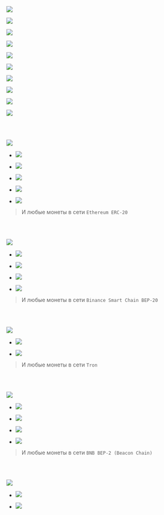[![](https://notabug.org/fftcc/Buy-me-a-coffee/raw/main/btc/btc.png)](https://notabug.org/fftcc/Buy-me-a-coffee/src/main/btc/btc.md)

[![](https://notabug.org/fftcc/Buy-me-a-coffee/raw/main/xmr/xmr.png)](https://notabug.org/fftcc/Buy-me-a-coffee/src/main/xmr/xmr.md)

[![](https://notabug.org/fftcc/Buy-me-a-coffee/raw/main/ada/ada.png)](https://notabug.org/fftcc/Buy-me-a-coffee/src/main/ada/ada.md)

[![](https://notabug.org/fftcc/Buy-me-a-coffee/raw/main/bch/bch.png)](https://notabug.org/fftcc/Buy-me-a-coffee/src/main/bch/bch.md)

[![](https://notabug.org/fftcc/Buy-me-a-coffee/raw/main/dash/dash.png)](https://notabug.org/fftcc/Buy-me-a-coffee/src/main/dash/dash.md)

[![](https://notabug.org/fftcc/Buy-me-a-coffee/raw/main/doge/doge.png)](https://notabug.org/fftcc/Buy-me-a-coffee/src/main/doge/doge.md)

[![](https://notabug.org/fftcc/Buy-me-a-coffee/raw/main/dot/dot.png)](https://notabug.org/fftcc/Buy-me-a-coffee/src/main/dot/dot.md)

[![](https://notabug.org/fftcc/Buy-me-a-coffee/raw/main/ltc/ltc.png)](https://notabug.org/fftcc/Buy-me-a-coffee/src/main/ltc/ltc.md)

[![](https://notabug.org/fftcc/Buy-me-a-coffee/raw/main/zec/zec.png)](https://notabug.org/fftcc/Buy-me-a-coffee/src/main/zec/zec.md)

[![](https://notabug.org/fftcc/Buy-me-a-coffee/raw/main/xrp/xrp.png)](https://notabug.org/fftcc/Buy-me-a-coffee/src/main/xrp/xrp.md)

<br>
<br>

[![](https://notabug.org/fftcc/Buy-me-a-coffee/raw/main/eth/eth.png)](https://notabug.org/fftcc/Buy-me-a-coffee/src/main/eth/eth.md)

- [![](https://notabug.org/fftcc/Buy-me-a-coffee/raw/main/eth/eth-usdt.png)](https://notabug.org/fftcc/Buy-me-a-coffee/src/main/eth/eth.md)

- [![](https://notabug.org/fftcc/Buy-me-a-coffee/raw/main/eth/eth-usdc.png)](https://notabug.org/fftcc/Buy-me-a-coffee/src/main/eth/eth.md)

- [![](https://notabug.org/fftcc/Buy-me-a-coffee/raw/main/eth/eth-shib.png)](https://notabug.org/fftcc/Buy-me-a-coffee/src/main/eth/eth.md)

- [![](https://notabug.org/fftcc/Buy-me-a-coffee/raw/main/eth/eth-dai.png)](https://notabug.org/fftcc/Buy-me-a-coffee/src/main/eth/eth.md)

- [![](https://notabug.org/fftcc/Buy-me-a-coffee/raw/main/eth/eth-uni.png)](https://notabug.org/fftcc/Buy-me-a-coffee/src/main/eth/eth.md)

> И любые монеты  в сети `Ethereum ERC-20`

<br>
<br>

[![](https://notabug.org/fftcc/Buy-me-a-coffee/raw/main/bsc-bep20/bsc-bep20-bnb.png)](https://notabug.org/fftcc/Buy-me-a-coffee/src/main/bsc-bep20/bsc-bep20.md)

- [![](https://notabug.org/fftcc/Buy-me-a-coffee/raw/main/bsc-bep20/bsc-bep20-shib.png)](https://notabug.org/fftcc/Buy-me-a-coffee/src/main/bsc-bep20/bsc-bep20.md)

- [![](https://notabug.org/fftcc/Buy-me-a-coffee/raw/main/bsc-bep20/bsc-bep20-usdt.png)](https://notabug.org/fftcc/Buy-me-a-coffee/src/main/bsc-bep20/bsc-bep20.md)

- [![](https://notabug.org/fftcc/Buy-me-a-coffee/raw/main/bsc-bep20/bsc-bep20-usdc.png)](https://notabug.org/fftcc/Buy-me-a-coffee/src/main/bsc-bep20/bsc-bep20.md)

- [![](https://notabug.org/fftcc/Buy-me-a-coffee/raw/main/bsc-bep20/bsc-bep20-busd.png)](https://notabug.org/fftcc/Buy-me-a-coffee/src/main/bsc-bep20/bsc-bep20.md)

> И любые монеты  в сети `Binance Smart Chain BEP-20`

<br>
<br>

[![](https://notabug.org/fftcc/Buy-me-a-coffee/raw/main/trx/trx-tron.png)](https://notabug.org/fftcc/Buy-me-a-coffee/src/main/trx/trx.md)

- [![](https://notabug.org/fftcc/Buy-me-a-coffee/raw/main/trx/trx-usdt.png)](https://notabug.org/fftcc/Buy-me-a-coffee/src/main/trx/trx.md)

- [![](https://notabug.org/fftcc/Buy-me-a-coffee/raw/main/trx/trx-btt.png)](https://notabug.org/fftcc/Buy-me-a-coffee/src/main/trx/trx.md)

> И любые монеты  в сети `Tron`

<br>
<br>

[![](https://notabug.org/fftcc/Buy-me-a-coffee/raw/main/bnb-bep2/bnb-bep2-bnb.png)](https://notabug.org/fftcc/Buy-me-a-coffee/src/main/bnb-bep2/bnb-bep2.md)

- [![](https://notabug.org/fftcc/Buy-me-a-coffee/raw/main/bnb-bep2/bnb-bep2-usdt.png)](https://notabug.org/fftcc/Buy-me-a-coffee/src/main/bnb-bep2/bnb-bep2.md)

- [![](https://notabug.org/fftcc/Buy-me-a-coffee/raw/main/bnb-bep2/bnb-bep2-usdc.png)](https://notabug.org/fftcc/Buy-me-a-coffee/src/main/bnb-bep2/bnb-bep2.md)

- [![](https://notabug.org/fftcc/Buy-me-a-coffee/raw/main/bnb-bep2/bnb-bep2-shib.png)](https://notabug.org/fftcc/Buy-me-a-coffee/src/main/bnb-bep2/bnb-bep2.md)

- [![](https://notabug.org/fftcc/Buy-me-a-coffee/raw/main/bnb-bep2/bnb-bep2-busd.png)](https://notabug.org/fftcc/Buy-me-a-coffee/src/main/bnb-bep2/bnb-bep2.md)

> И любые монеты  в сети `BNB BEP-2 (Beacon Chain)`

<br>
<br>

[![](https://notabug.org/fftcc/Buy-me-a-coffee/raw/main/bnb-bep2/bnb-bep2-bnb.png)](https://notabug.org/fftcc/Buy-me-a-coffee/src/main/bnb-bep2/bnb-bep2.md)

- [![](https://notabug.org/fftcc/Buy-me-a-coffee/raw/main/bnb-bep2/bnb-bep2-usdt.png)](https://notabug.org/fftcc/Buy-me-a-coffee/src/main/bnb-bep2/bnb-bep2.md)

- [![](https://notabug.org/fftcc/Buy-me-a-coffee/raw/main/bnb-bep2/bnb-bep2-usdc.png)](https://notabug.org/fftcc/Buy-me-a-coffee/src/main/bnb-bep2/bnb-bep2.md)

<br>
<br>